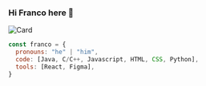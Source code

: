 ### Hi Franco here 👋

![Card](https://user-images.githubusercontent.com/67833630/151859933-eb2c20b6-e67e-4302-8f8f-3ef06eedf08c.png)


```js
const franco = {
  pronouns: "he" | "him",
  code: [Java, C/C++, Javascript, HTML, CSS, Python],
  tools: [React, Figma],
}
```

<!--
**francosilva25/francosilva25** is a ✨ _special_ ✨ repository because its `README.md` (this file) appears on your GitHub profile.

Here are some ideas to get you started:

- 🔭 I’m currently working on ...
- 🌱 I’m currently learning ...
- 👯 I’m looking to collaborate on ...
- 🤔 I’m looking for help with ...
- 💬 Ask me about ...
- 📫 How to reach me: ...
- 😄 Pronouns: ...
- ⚡ Fun fact: ...
-->
